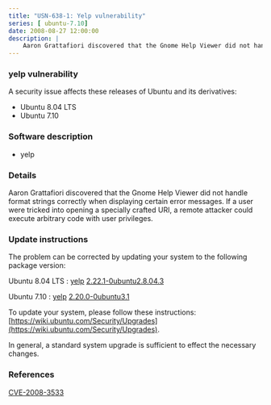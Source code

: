 ```yaml
---
title: "USN-638-1: Yelp vulnerability"
series: [ ubuntu-7.10]
date: 2008-08-27 12:00:00
description: |
    Aaron Grattafiori discovered that the Gnome Help Viewer did not handle format strings correctly when displaying certain error messages. If a user were tricked into opening a specially crafted URI, a remote attacker could execute arbitrary code with user privileges. 
--- 
```

 
### yelp vulnerability

A security issue affects these releases of Ubuntu and its derivatives:

* Ubuntu 8.04 LTS
* Ubuntu 7.10

### Software description

* yelp 

### Details

Aaron Grattafiori discovered that the Gnome Help Viewer did not handle format strings correctly when displaying certain error messages. If a user were tricked into opening a specially crafted URI, a remote attacker could execute arbitrary code with user privileges. 

### Update instructions

The problem can be corrected by updating your system to the following package version:

Ubuntu 8.04 LTS
 : [yelp](https://launchpad.net/ubuntu/+source/yelp) <span> [2.22.1-0ubuntu2.8.04.3](https://launchpad.net/ubuntu/+source/yelp/2.22.1-0ubuntu2.8.04.3) </span> 

Ubuntu 7.10
 : [yelp](https://launchpad.net/ubuntu/+source/yelp) <span> [2.20.0-0ubuntu3.1](https://launchpad.net/ubuntu/+source/yelp/2.20.0-0ubuntu3.1) </span> 

To update your system, please follow these instructions: [https://wiki.ubuntu.com/Security/Upgrades](https://wiki.ubuntu.com/Security/Upgrades).

In general, a standard system upgrade is sufficient to effect the necessary changes. 

### References

 [CVE-2008-3533](http://people.ubuntu.com/~ubuntu-security/cve/CVE-2008-3533)
 
